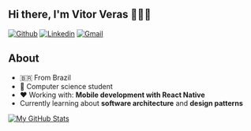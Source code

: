 ## Hi there, I'm Vitor Veras 👨🏻‍💻

[![Github](https://img.shields.io/badge/-Github-000?style=flat&logo=Github&logoColor=white)](https://github.com/vitorverasm)
[![Linkedin](https://img.shields.io/badge/-LinkedIn-blue?style=flat&logo=Linkedin&logoColor=white)](https://www.linkedin.com/in/vitor-veras/)
[![Gmail](https://img.shields.io/badge/-Gmail-c14438?style=flat&logo=Gmail&logoColor=white)](mailto:vitorverasm@gmail.com)

## About
- 🇧🇷 From Brazil
- 🤖 Computer science student
- ❤️ Working with: **Mobile development with React Native**
- Currently learning about **software architecture** and **design patterns**

[![My GitHub Stats](https://github-readme-stats.vercel.app/api?username=vitorverasm&show_icons=true)](https://github.com/vitorverasm)
